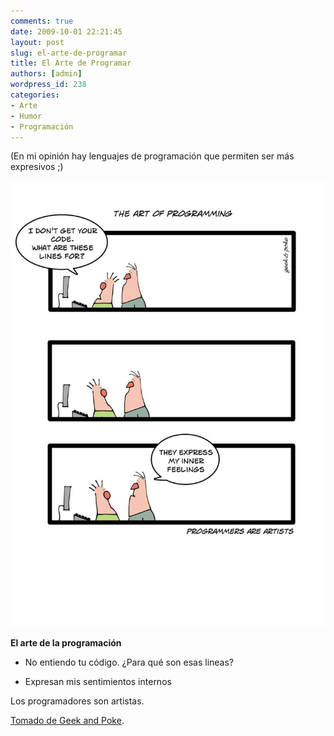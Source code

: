 ```yaml
---
comments: true
date: 2009-10-01 22:21:45
layout: post
slug: el-arte-de-programar
title: El Arte de Programar
authors: [admin]
wordpress_id: 238
categories:
- Arte
- Humor
- Programación
---
```


(En mi opinión hay lenguajes de programación que permiten ser más expresivos ;)


![artofprogramming.jpg](artofprogramming.jpg)

**El arte de la programación**

- No entiendo tu código. ¿Para qué son esas lineas?

- Expresan mis sentimientos internos


Los programadores son artistas.

[Tomado de Geek and Poke](http://geekandpoke.typepad.com/geekandpoke/2009/09/the-art-of-programming.html).



